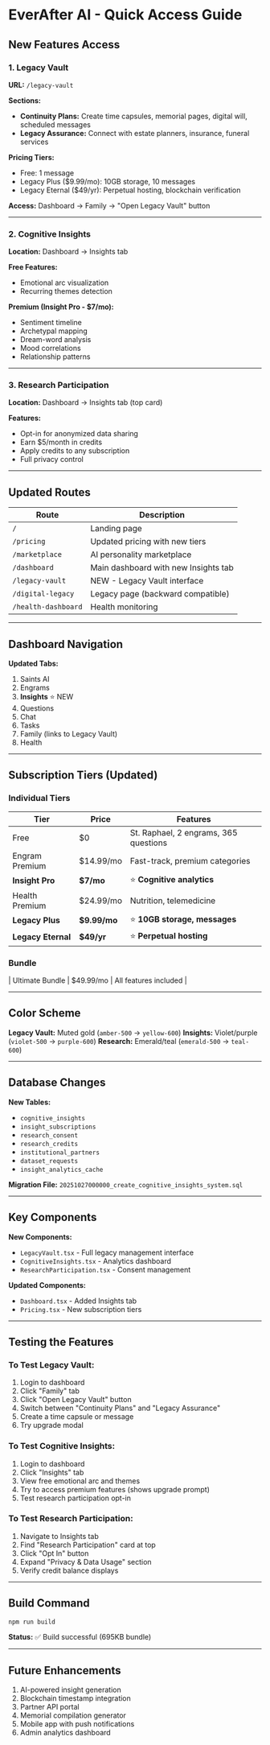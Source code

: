 # EverAfter AI - Quick Access Guide

## New Features Access

### 1. Legacy Vault
**URL:** `/legacy-vault`

**Sections:**
- **Continuity Plans:** Create time capsules, memorial pages, digital will, scheduled messages
- **Legacy Assurance:** Connect with estate planners, insurance, funeral services

**Pricing Tiers:**
- Free: 1 message
- Legacy Plus ($9.99/mo): 10GB storage, 10 messages
- Legacy Eternal ($49/yr): Perpetual hosting, blockchain verification

**Access:** Dashboard → Family → "Open Legacy Vault" button

---

### 2. Cognitive Insights
**Location:** Dashboard → Insights tab

**Free Features:**
- Emotional arc visualization
- Recurring themes detection

**Premium (Insight Pro - $7/mo):**
- Sentiment timeline
- Archetypal mapping
- Dream-word analysis
- Mood correlations
- Relationship patterns

---

### 3. Research Participation
**Location:** Dashboard → Insights tab (top card)

**Features:**
- Opt-in for anonymized data sharing
- Earn $5/month in credits
- Apply credits to any subscription
- Full privacy control

---

## Updated Routes

| Route | Description |
|-------|-------------|
| `/` | Landing page |
| `/pricing` | Updated pricing with new tiers |
| `/marketplace` | AI personality marketplace |
| `/dashboard` | Main dashboard with new Insights tab |
| `/legacy-vault` | NEW - Legacy Vault interface |
| `/digital-legacy` | Legacy page (backward compatible) |
| `/health-dashboard` | Health monitoring |

---

## Dashboard Navigation

**Updated Tabs:**
1. Saints AI
2. Engrams
3. **Insights** ⭐ NEW
4. Questions
5. Chat
6. Tasks
7. Family (links to Legacy Vault)
8. Health

---

## Subscription Tiers (Updated)

### Individual Tiers
| Tier | Price | Features |
|------|-------|----------|
| Free | $0 | St. Raphael, 2 engrams, 365 questions |
| Engram Premium | $14.99/mo | Fast-track, premium categories |
| **Insight Pro** | **$7/mo** | ⭐ **Cognitive analytics** |
| Health Premium | $24.99/mo | Nutrition, telemedicine |
| **Legacy Plus** | **$9.99/mo** | ⭐ **10GB storage, messages** |
| **Legacy Eternal** | **$49/yr** | ⭐ **Perpetual hosting** |

### Bundle
| Ultimate Bundle | $49.99/mo | All features included |

---

## Color Scheme

**Legacy Vault:** Muted gold (`amber-500` → `yellow-600`)
**Insights:** Violet/purple (`violet-500` → `purple-600`)
**Research:** Emerald/teal (`emerald-500` → `teal-600`)

---

## Database Changes

**New Tables:**
- `cognitive_insights`
- `insight_subscriptions`
- `research_consent`
- `research_credits`
- `institutional_partners`
- `dataset_requests`
- `insight_analytics_cache`

**Migration File:** `20251027000000_create_cognitive_insights_system.sql`

---

## Key Components

**New Components:**
- `LegacyVault.tsx` - Full legacy management interface
- `CognitiveInsights.tsx` - Analytics dashboard
- `ResearchParticipation.tsx` - Consent management

**Updated Components:**
- `Dashboard.tsx` - Added Insights tab
- `Pricing.tsx` - New subscription tiers

---

## Testing the Features

### To Test Legacy Vault:
1. Login to dashboard
2. Click "Family" tab
3. Click "Open Legacy Vault" button
4. Switch between "Continuity Plans" and "Legacy Assurance"
5. Create a time capsule or message
6. Try upgrade modal

### To Test Cognitive Insights:
1. Login to dashboard
2. Click "Insights" tab
3. View free emotional arc and themes
4. Try to access premium features (shows upgrade prompt)
5. Test research participation opt-in

### To Test Research Participation:
1. Navigate to Insights tab
2. Find "Research Participation" card at top
3. Click "Opt In" button
4. Expand "Privacy & Data Usage" section
5. Verify credit balance displays

---

## Build Command

```bash
npm run build
```

**Status:** ✅ Build successful (695KB bundle)

---

## Future Enhancements

1. AI-powered insight generation
2. Blockchain timestamp integration
3. Partner API portal
4. Memorial compilation generator
5. Mobile app with push notifications
6. Admin analytics dashboard

